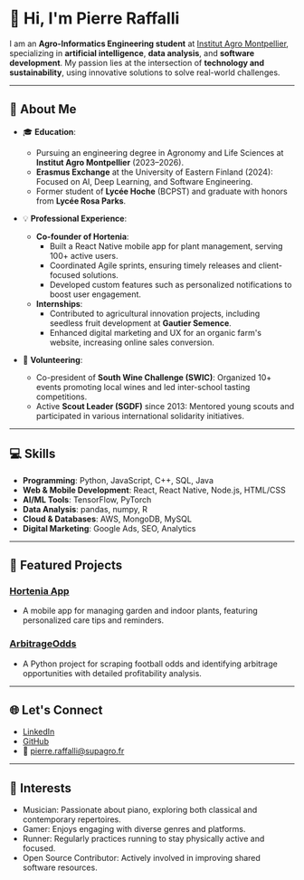 # 👋 Hi, I'm Pierre Raffalli

I am an **Agro-Informatics Engineering student** at [Institut Agro Montpellier](https://www.institut-agro-montpellier.fr/), specializing in **artificial intelligence**, **data analysis**, and **software development**. My passion lies at the intersection of **technology and sustainability**, using innovative solutions to solve real-world challenges.

---

## 🚀 About Me
- 🎓 **Education**:
  - Pursuing an engineering degree in Agronomy and Life Sciences at **Institut Agro Montpellier** (2023–2026).
  - **Erasmus Exchange** at the University of Eastern Finland (2024): Focused on AI, Deep Learning, and Software Engineering.
  - Former student of **Lycée Hoche** (BCPST) and graduate with honors from **Lycée Rosa Parks**.

- 💡 **Professional Experience**:
  - **Co-founder of Hortenia**:
    - Built a React Native mobile app for plant management, serving 100+ active users.
    - Coordinated Agile sprints, ensuring timely releases and client-focused solutions.
    - Developed custom features such as personalized notifications to boost user engagement.
  - **Internships**:
    - Contributed to agricultural innovation projects, including seedless fruit development at **Gautier Semence**.
    - Enhanced digital marketing and UX for an organic farm's website, increasing online sales conversion.

- 🌱 **Volunteering**:
  - Co-president of **South Wine Challenge (SWIC)**: Organized 10+ events promoting local wines and led inter-school tasting competitions.
  - Active **Scout Leader (SGDF)** since 2013: Mentored young scouts and participated in various international solidarity initiatives.

---

## 💻 Skills
- **Programming**: Python, JavaScript, C++, SQL, Java
- **Web & Mobile Development**: React, React Native, Node.js, HTML/CSS
- **AI/ML Tools**: TensorFlow, PyTorch
- **Data Analysis**: pandas, numpy, R
- **Cloud & Databases**: AWS, MongoDB, MySQL
- **Digital Marketing**: Google Ads, SEO, Analytics

---

## 🌟 Featured Projects
### [Hortenia App](https://github.com/pierridotite/hortenia-app)
- A mobile app for managing garden and indoor plants, featuring personalized care tips and reminders.

### [ArbitrageOdds](https://github.com/pierridotite/ArbitrageOdds)
- A Python project for scraping football odds and identifying arbitrage opportunities with detailed profitability analysis.

---

## 🌐 Let's Connect
- [LinkedIn](https://linkedin.com/in/pierre-raffalli)
- [GitHub](https://github.com/pierridotite)
- 📧 [pierre.raffalli@supagro.fr](mailto:pierre.raffalli@supagro.fr)

---

## 🎹 Interests
- Musician: Passionate about piano, exploring both classical and contemporary repertoires.
- Gamer: Enjoys engaging with diverse genres and platforms.
- Runner: Regularly practices running to stay physically active and focused.
- Open Source Contributor: Actively involved in improving shared software resources.

